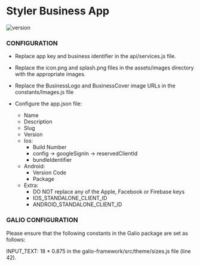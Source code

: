 # Styler Business App

 ![version](https://img.shields.io/badge/version-1.1.7-blue.svg)

### CONFIGURATION

* Replace app key and business identifier in the api/services.js file.

* Replace the icon.png and splash.png files in the assets/images directory with the appropriate images.

* Replace the BusinessLogo and BusinessCover image URLs in the constants/Images.js file

* Configure the app.json file:
    - Name
    - Description
    - Slug
    - Version
    - Ios:
        - Build Number
        - config -> googleSignIn -> reservedClientId
        - bundleIdentifier
    - Android:
        - Version Code
        - Package
    - Extra:
        - DO NOT replace any of the Apple, Facebook or Firebase keys
        - IOS_STANDALONE_CLIENT_ID
        - ANDROID_STANDALONE_CLIENT_ID

### GALIO CONFIGURATION

Please ensure that the following constants in the Galio package are set as follows:

INPUT_TEXT: 18 * 0.875 in the galio-framework/src/theme/sizes.js file (line 42).